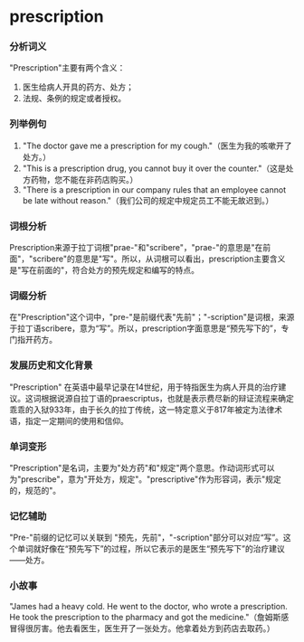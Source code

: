 # prescription

### 分析词义

  

"Prescription"主要有两个含义：

  

1.  医生给病人开具的药方、处方；
2.  法规、条例的规定或者授权。

  

### 列举例句

  

1.  "The doctor gave me a prescription for my cough."（医生为我的咳嗽开了处方。）
2.  "This is a prescription drug, you cannot buy it over the counter."（这是处方药物，您不能在非药店购买。）
3.  "There is a prescription in our company rules that an employee cannot be late without reason."（我们公司的规定中规定员工不能无故迟到。）

  

### 词根分析

  

Prescription来源于拉丁词根"prae-"和"scribere"，"prae-"的意思是"在前面"，"scribere"的意思是"写"。所以，从词根可以看出，prescription主要含义是"写在前面的"，符合处方的预先规定和编写的特点。

  

### 词缀分析

  

在"Prescription"这个词中，"pre-"是前缀代表"先前"；"-scription"是词根，来源于拉丁语scribere，意为“写”。所以，prescription字面意思是“预先写下的”，专门指开药方。

  

### 发展历史和文化背景

  

"Prescription" 在英语中最早记录在14世纪，用于特指医生为病人开具的治疗建议。这词根据说源自拉丁语的praescriptus，也就是表示费尽新的辩证流程来确定乖乖的入狱933年，由于长久的拉丁传统，这一特定意义于817年被定为法律术语，指定一定期间的使用和信仰。

  

### 单词变形

  

"Prescription"是名词，主要为"处方药"和"规定"两个意思。作动词形式可以为"prescribe"，意为"开处方，规定"。"prescriptive"作为形容词，表示"规定的，规范的"。

  

### 记忆辅助

  

"Pre-"前缀的记忆可以关联到 "预先，先前"，"-scription"部分可以对应“写”。这个单词就好像在“预先写下”的过程，所以它表示的是医生“预先写下”的治疗建议——处方。

  

### 小故事

  

"James had a heavy cold. He went to the doctor, who wrote a prescription. He took the prescription to the pharmacy and got the medicine."（詹姆斯感冒得很厉害。他去看医生，医生开了一张处方。他拿着处方到药店去取药。）
